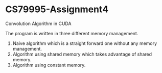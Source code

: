 # CS79995-Assignment4
Convolution Algorithm in CUDA

The program is written in three different memory management. 
 
1) Naive algorithm which is a straight forward one without any memory management. 
2) Algorithm using shared memory which takes advantage of shared memory. 
2) Algorithm using constant memory. 
